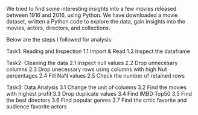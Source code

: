 We tried to find some interesting insights into a few movies released between 1916 and 2016, using Python. 
We have downloaded a movie dataset, written a Python code to explore the data, gain insights into the movies, actors, directors, and collections.

Below are the steps I followed for analysis:

Task1: Reading and Inspection
1.1 Import & Read
1.2 Inspect the dataframe

Task2: Cleaning the data
2.1 Inspect null values
2.2 Drop unnecesary columns
2.3 Drop unecessary rows using columns with high Null percentages
2.4 Fill NaN values
2.5 Check the number of retained rows

Task3: Data Analysis
3.1 Change the unit of columns
3.2 Find the movies with highest profit
3.3 Drop duplicate values
3.4 Find IMBD Top50
3.5 Find the best directors
3.6 Find popular genres
3.7 Find the critic favorite and audience favorite actors
